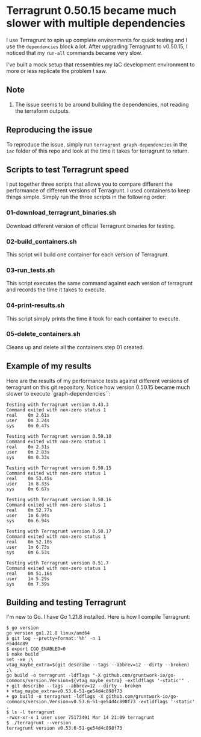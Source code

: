 # Terragrunt 0.50.15 became much slower with multiple dependencies

I use Terragrunt to spin up complete environments for quick testing and I  use the `dependencies` block a lot.  After upgrading Terragrunt to v0.50.15, I noticed that my `run-all` commands became very slow.

I've built a mock setup that ressembles my IaC development environment to more or less replicate the problem I saw.

## Note

1. The issue seems to be around building the dependencies, not reading the terraform outputs.
 

## Reproducing the issue

To reproduce the issue, simply run `terragrunt graph-dependencies` in the `iac` folder of this repo and look at the time it takes for terragrunt to return.


## Scripts to test Terragrunt speed

I put together three scripts that allows you to compare different the performance of different versions of Terragrunt. I used containers to keep things simple. Simply run the three scripts in the following order:

### 01-download_terragrunt_binaries.sh
Download different version of official Terragrunt binaries for testing.

### 02-build_containers.sh
This script will build one container for each version of Terragrunt.

### 03-run_tests.sh
This script executes the same command against each version of terragrunt and records the time it takes to execute.

### 04-print-results.sh
This script simply prints the time it took for each container to execute.

### 05-delete_containers.sh
Cleans up and delete all the containers step 01 created.

## Example of my results
Here are the results of my performance tests against different versions of terragrunt on this git repository. Notice how version 0.50.15 became much slower to execute `graph-dependencies``:

```
Testing with Terragrunt version 0.43.3
Command exited with non-zero status 1
real    0m 2.61s
user    0m 3.24s
sys     0m 0.47s

Testing with Terragrunt version 0.50.10
Command exited with non-zero status 1
real    0m 2.31s
user    0m 2.83s
sys     0m 0.33s

Testing with Terragrunt version 0.50.15
Command exited with non-zero status 1
real    0m 53.45s
user    1m 8.33s
sys     0m 6.67s

Testing with Terragrunt version 0.50.16
Command exited with non-zero status 1
real    0m 52.77s
user    1m 6.94s
sys     0m 6.94s

Testing with Terragrunt version 0.50.17
Command exited with non-zero status 1
real    0m 52.10s
user    1m 6.73s
sys     0m 6.53s

Testing with Terragrunt version 0.51.7
Command exited with non-zero status 1
real    0m 51.16s
user    1m 5.29s
sys     0m 7.39s
```

## Building and testing Terragrunt

I'm new to Go. I have Go 1.21.8 installed. Here is how I compile Terragrunt:

    $ go version
    go version go1.21.8 linux/amd64
    $ git log --pretty=format:'%h' -n 1
    e54d4c89
    $ export CGO_ENABLED=0
    $ make build
    set -xe ;\
    vtag_maybe_extra=$(git describe --tags --abbrev=12 --dirty --broken) ;\
    go build -o terragrunt -ldflags "-X github.com/gruntwork-io/go-commons/version.Version=${vtag_maybe_extra} -extldflags '-static'" .
    + git describe --tags --abbrev=12 --dirty --broken
    + vtag_maybe_extra=v0.53.6-51-ge54d4c898f73
    + go build -o terragrunt -ldflags -X github.com/gruntwork-io/go-commons/version.Version=v0.53.6-51-ge54d4c898f73 -extldflags '-static' .
    $ ls -l terragrunt
    -rwxr-xr-x 1 user user 75173491 Mar 14 21:09 terragrunt
    $ ./terragrunt --version
    terragrunt version v0.53.6-51-ge54d4c898f73
